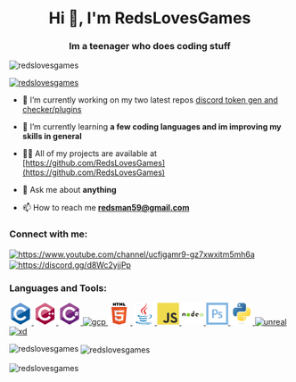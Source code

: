 <h1 align="center">Hi 👋, I'm RedsLovesGames</h1>
<h3 align="center">Im a teenager who does coding stuff</h3>

<p align="left"> <img src="https://komarev.com/ghpvc/?username=redslovesgames&label=Profile%20views&color=0e75b6&style=darkhub" alt="redslovesgames" /> </p>

<p align="left"> <a href="https://github.com/ryo-ma/github-profile-trophy"><img src="https://github-profile-trophy.vercel.app/?username=redslovesgames" alt="redslovesgames" /></a> </p>

- 🔭 I’m currently working on my two latest repos [discord token gen and checker/plugins](https://github.com/RedsLovesGames/Nitro-gen-checker-and-sniper)

- 🌱 I’m currently learning **a few coding languages and im improving my skills in general**

- 👨‍💻 All of my projects are available at [https://github.com/RedsLovesGames](https://github.com/RedsLovesGames)

- 💬 Ask me about **anything**

- 📫 How to reach me **redsman59@gmail.com**

<h3 align="left">Connect with me:</h3>
<p align="left">
<a href="https://www.youtube.com/c/https://www.youtube.com/channel/ucfjgamr9-gz7xwxitm5mh6a" target="blank"><img align="center" src="https://raw.githubusercontent.com/rahuldkjain/github-profile-readme-generator/neutral-icons/src/images/icons/Social/youtube.svg" alt="https://www.youtube.com/channel/ucfjgamr9-gz7xwxitm5mh6a" height="30" width="40" /></a>
<a href="https://discord.gg/https://discord.gg/d8Wc2yjjPp" target="blank"><img align="center" src="https://raw.githubusercontent.com/rahuldkjain/github-profile-readme-generator/neutral-icons/src/images/icons/Social/discord.svg" alt="https://discord.gg/d8Wc2yjjPp" height="30" width="40" /></a>
</p>

<h3 align="left">Languages and Tools:</h3>
<p align="left"> <a href="https://www.cprogramming.com/" target="_blank"> <img src="https://raw.githubusercontent.com/devicons/devicon/master/icons/c/c-original.svg" alt="c" width="40" height="40"/> </a> <a href="https://www.w3schools.com/cpp/" target="_blank"> <img src="https://raw.githubusercontent.com/devicons/devicon/master/icons/cplusplus/cplusplus-original.svg" alt="cplusplus" width="40" height="40"/> </a> <a href="https://www.w3schools.com/cs/" target="_blank"> <img src="https://raw.githubusercontent.com/devicons/devicon/master/icons/csharp/csharp-original.svg" alt="csharp" width="40" height="40"/> </a> <a href="https://cloud.google.com" target="_blank"> <img src="https://www.vectorlogo.zone/logos/google_cloud/google_cloud-icon.svg" alt="gcp" width="40" height="40"/> </a> <a href="https://www.w3.org/html/" target="_blank"> <img src="https://raw.githubusercontent.com/devicons/devicon/master/icons/html5/html5-original-wordmark.svg" alt="html5" width="40" height="40"/> </a> <a href="https://www.java.com" target="_blank"> <img src="https://raw.githubusercontent.com/devicons/devicon/master/icons/java/java-original.svg" alt="java" width="40" height="40"/> </a> <a href="https://developer.mozilla.org/en-US/docs/Web/JavaScript" target="_blank"> <img src="https://raw.githubusercontent.com/devicons/devicon/master/icons/javascript/javascript-original.svg" alt="javascript" width="40" height="40"/> </a> <a href="https://nodejs.org" target="_blank"> <img src="https://raw.githubusercontent.com/devicons/devicon/master/icons/nodejs/nodejs-original-wordmark.svg" alt="nodejs" width="40" height="40"/> </a> <a href="https://www.photoshop.com/en" target="_blank"> <img src="https://raw.githubusercontent.com/devicons/devicon/master/icons/photoshop/photoshop-line.svg" alt="photoshop" width="40" height="40"/> </a> <a href="https://www.python.org" target="_blank"> <img src="https://raw.githubusercontent.com/devicons/devicon/master/icons/python/python-original.svg" alt="python" width="40" height="40"/> </a> <a href="https://unrealengine.com/" target="_blank"> <img src="https://raw.githubusercontent.com/kenangundogan/fontisto/036b7eca71aab1bef8e6a0518f7329f13ed62f6b/icons/svg/brand/unreal-engine.svg" alt="unreal" width="40" height="40"/> </a> <a href="https://www.adobe.com/products/xd.html" target="_blank"> <img src="https://cdn.worldvectorlogo.com/logos/adobe-xd.svg" alt="xd" width="40" height="40"/> </a> </p>

<p><img align="left" src="https://github-readme-stats.vercel.app/api/top-langs?username=redslovesgames&show_icons=true&locale=en&layout=compact" alt="redslovesgames" /></p>

<p>&nbsp;<img align="center" src="https://github-readme-stats.vercel.app/api?username=redslovesgames&show_icons=true&locale=en" alt="redslovesgames" /></p>

<p><img align="center" src="https://github-readme-streak-stats.herokuapp.com/?user=redslovesgames&" alt="redslovesgames" /></p>
